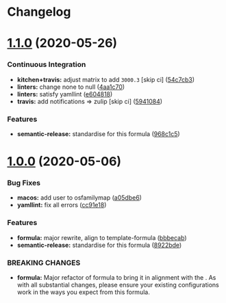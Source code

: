 # Changelog

# [1.1.0](https://github.com/saltstack-formulas/eclipse-formula/compare/v1.0.0...v1.1.0) (2020-05-26)


### Continuous Integration

* **kitchen+travis:** adjust matrix to add `3000.3` [skip ci] ([54c7cb3](https://github.com/saltstack-formulas/eclipse-formula/commit/54c7cb3a25e96f5dad9854d3c447c54e9cbab59d))
* **linters:** change none to null ([4aa1c70](https://github.com/saltstack-formulas/eclipse-formula/commit/4aa1c7037c3d9355e8c25cde42d094e0bcd09c62))
* **linters:** satisfy yamllint ([e604818](https://github.com/saltstack-formulas/eclipse-formula/commit/e60481803bfea250014b84e03370cde2e81f9229))
* **travis:** add notifications => zulip [skip ci] ([5941084](https://github.com/saltstack-formulas/eclipse-formula/commit/5941084e7df76de9100608f165988059841e3b5d))


### Features

* **semantic-release:** standardise for this formula ([968c1c5](https://github.com/saltstack-formulas/eclipse-formula/commit/968c1c5e17fe30f257038e64159ccb4c05f6c63c))

# [1.0.0](https://github.com/saltstack-formulas/eclipse-formula/compare/v0.4.0...v1.0.0) (2020-05-06)


### Bug Fixes

* **macos:** add user to osfamilymap ([a05dbe6](https://github.com/saltstack-formulas/eclipse-formula/commit/a05dbe659500454e19741f1ee71cdd29c0a2099f))
* **yamllint:** fix all errors ([cc91e18](https://github.com/saltstack-formulas/eclipse-formula/commit/cc91e1809dd3ba5275f3072043203e4d5f927a17))


### Features

* **formula:** major rewrite, align to template-formula ([bbbecab](https://github.com/saltstack-formulas/eclipse-formula/commit/bbbecab0dcfb70a789cc1f3d4dde34d8b8cfecf4))
* **semantic-release:** standardise for this formula ([8922bde](https://github.com/saltstack-formulas/eclipse-formula/commit/8922bde5288317559ec6845b4296cf7585b01f4a))


### BREAKING CHANGES

* **formula:** Major refactor of formula to bring it in alignment with the
.  As with all substantial changes, please ensure your
existing configurations work in the ways you expect from this formula.
